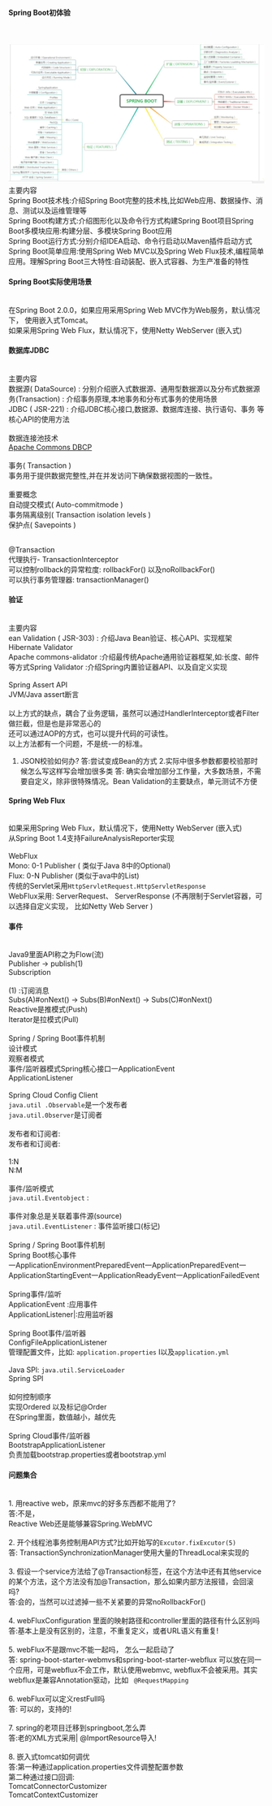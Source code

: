 #### Spring Boot初体验
<br><br>![持久化存储](https://github.com/gaoyuanyuan2/distributed/blob/master/img/49.jpg) 
<br>主要内容
<br>Spring Boot技术栈:介绍Spring Boot完整的技术栈,比如Web应用、数据操作、消息、测试以及运维管理等
<br>Spring Boot构建方式:介绍图形化以及命令行方式构建Spring Boot项目Spring Boot多模块应用:构建分层、多模块Spring Boot应用
<br>Spring Boot运行方式:分别介绍IDEA启动、命令行启动以Maven插件启动方式
<br>Spring Boot简单应用:使用Spring Web MVC以及Spring Web Flux技术,编程简单应用。理解Spring Boot三大特性:自动装配、嵌入式容器、为生产准备的特性

#### Spring Boot实际使用场景
<br>在Spring Boot 2.0.0，如果应用采用Spring Web MVC作为Web服务，默认情况下， 使用嵌入式Tomcat。
<br>如果采用Spring Web Flux，默认情况下，使用Netty WebServer (嵌入式)

#### 数据库JDBC
<br>主要内容
<br>数据源( DataSource) : 分别介绍嵌入式数据源、通用型数据源以及分布式数据源务(Transaction) : 介绍事务原理,本地事务和分布式事务的使用场景
<br>JDBC ( JSR-221) : 介绍JDBC核心接口,数据源、数据库连接、执行语句、事务 等核心API的使用方法
<br><br>数据连接池技术
<br>[Apache Commons DBCP]( http://commons.apache.org/proper/commons-dbcp/)
<br><br>事务( Transaction )
<br>事务用于提供数据完整性,并在并发访问下确保数据视图的一致性。
<br><br>重要概念
<br>自动提交模式( Auto-commitmode )
<br>事务隔离级别( Transaction isolation levels )
<br>保护点( Savepoints )

<br>@Transaction
<br>代理执行- TransactionInterceptor
<br>可以控制rollback的异常粒度: rollbackFor() 以及noRollbackFor()
<br>可以执行事务管理器: transactionManager()
#### 验证
<br>主要内容
<br>ean Validation ( JSR-303) : 介绍Java Bean验证、核心API、实现框架Hibernate Validator
<br>Apache commons-alidator :介绍最传统Apache通用验证器框架,如:长度、邮件等方式Spring Validator :介绍Spring内置验证器API、以及自定义实现
<br><br>Spring Assert API
<br>JVM/Java assert断言
<br><br>以上方式的缺点，耦合了业务逻辑，虽然可以通过HandlerInterceptor或者Filter做拦截，但是也是非常恶心的
<br>还可以通过AOP的方式，也可以提升代码的可读性。
<br>以上方法都有一个问题，不是统-一的标准。
1. JSON校验如何办?
答:尝试变成Bean的方式
2.实际中很多参数都要校验那时候怎么写这样写会增加很多类
答:  确实会增加部分工作量，大多数场景，不需要自定义，除非很特殊情况。Bean Validation的主要缺点，单元测试不方便
#### Spring Web Flux
<br>如果采用Spring Web Flux，默认情况下，使用Netty WebServer (嵌入式)
<br>从Spring Boot 1.4支持FailureAnalysisReporter实现
<br><br>WebFlux
<br>Mono:  0-1 Publisher ( 类似于Java 8中的Optional)
<br>Flux:  0-N Publisher (类似于ava中的List)
<br>传统的Servlet采用`HttpServletRequest.HttpServletResponse`
<br>WebFlux采用: ServerRequest、 ServerResponse (不再限制于Servlet容器，可以选择自定义实现，  比如Netty Web Server )
#### 事件 
<br>Java9里面API称之为Flow(流)
<br>Publisher -> publish(1)
<br>Subscription 
<br><br>(1) :订阅消息
<br>Subs(A)#onNext() -> Subs(B)#onNext() -> Subs(C)#onNext()
<br>Reactive是推模式(Push)
<br>Iterator是拉模式(Pull)
<br><br>Spring / Spring Boot事件机制
<br>设计模式
<br>观察者模式
<br>事件/监听器模式Spring核心接口一ApplicationEvent
<br>ApplicationListener
<br><br>Spring Cloud Config Client
<br>`java.util .Observable`是一个发布者
<br>`java.util.0bserver`是订阅者
<br><br>发布者和订阅者:
<br>发布者和订阅者:
<br><br>1:N
<br>N:M
<br><br>事件/监听模式
<br>`java.util.Eventobject` :
<br><br>事件对象总是关联着事件源(source)
<br>`java.util.EventListener` :  事件监听接口(标记)
<br><br>Spring / Spring Boot事件机制
<br>Spring Boot核心事件
<br>一ApplicationEnvironmentPreparedEvent一ApplicationPreparedEvent一ApplicationStartingEvent一ApplicationReadyEvent一ApplicationFailedEvent
<br><br>Spring事件/监听
<br>ApplicationEvent :应用事件
<br>ApplicationListener|:应用监听器
<br><br>Spring Boot事件/监听器
<br>ConfigFileApplicationListener
<br>管理配置文件，比如:  `application.properties` I以及`application.yml`
<br><br>Java SPl: `java.util.ServiceLoader`
<br>Spring SPl
<br><br>如何控制顺序
<br>实现Ordered 以及标记@Order
<br>在Spring里面，数值越小，越优先
<br><br>Spring Cloud事件/监听器
<br>BootstrapApplicationListener
<br>负责加载bootstrap.properties或者bootstrap.yml
#### 问题集合
<br>1.  用reactive web，原来mvc的好多东西都不能用了?
<br>答:不是，
<br>Reactive Web还是能够兼容Spring.WebMVC
<br><br>2.  开个线程池事务控制用API方式?比如开始写的`Excutor.fixExcutor(5)`
<br>答: TransactionSynchronizationManager使用大量的ThreadLocal来实现的
<br><br>3.  假设一个service方法给了@Transaction标签，在这个方法中还有其他service的某个方法，这个方法没有加@Transaction，那么如果内部方法报错，会回滚吗?
<br>答:会的，当然可以过滤掉一些不关紧要的异常noRollbackFor()
<br><br>4.  webFluxConfiguration 里面的映射路径和controller里面的路径有什么区别吗
<br>答:基本上是没有区别的，注意，不重复定义，或者URL语义有重复!
<br><br>5. webFlux不是跟mvc不能一起吗， 怎么一起启动了
<br>答:  spring-boot-starter-webmvs和spring-boot-starter-webflux 可以放在同一个应用，可是webflux不会工作，默认使用webmvc, webflux不会被采用。其实webflux是兼容Annotation驱动，比如
` @RequestMapping`
<br><br>6. webFlux可以定义restFull吗
<br>答:  可以的，支持的!
<br><br>7. spring的老项目迁移到springboot,怎么弄
<br>答:老的XML方式采用| @ImportResource导入!
<br><br>8.  嵌入式tomcat如何调优
<br>答:第一种通过application.properties文件调整配置参数
<br>第二种通过接口回调:
<br>TomcatConnectorCustomizer
<br>TomcatContextCustomizer